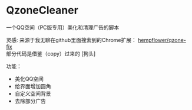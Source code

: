 # QzoneCleaner
 一个QQ空间（PC版专用）美化和清理广告的脚本

灵感:
来源于我无聊在github里面搜索到的Chrome扩展：
[hempflower/qzone-fix](https://github.com/hempflower/qzone-fix)  
部分代码是借鉴（copy）过来的  [狗头]

功能：
+ 美化QQ空间
+ 给界面增加圆角
+ 自定义空间背景
+ 去除部分广告